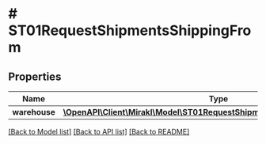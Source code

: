 # # ST01RequestShipmentsShippingFrom

## Properties

Name | Type | Description | Notes
------------ | ------------- | ------------- | -------------
**warehouse** | [**\OpenAPI\Client\Mirakl\Model\ST01RequestShipmentsShippingFromWarehouse**](ST01RequestShipmentsShippingFromWarehouse.md) |  | [optional]

[[Back to Model list]](../../README.md#models) [[Back to API list]](../../README.md#endpoints) [[Back to README]](../../README.md)
